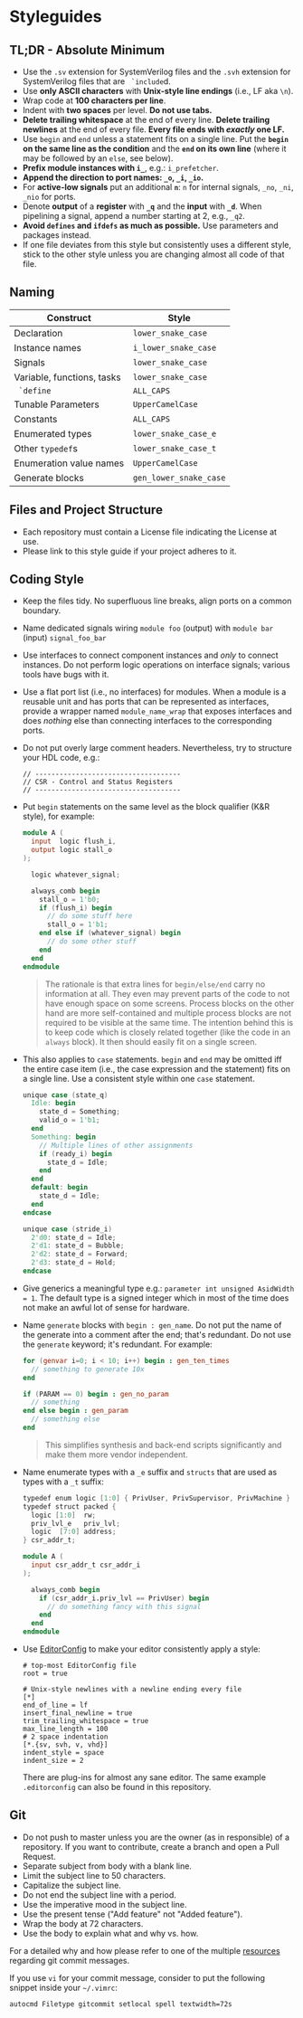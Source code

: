 # Styleguides

## TL;DR - Absolute Minimum

- Use the `.sv` extension for SystemVerilog files and the `.svh` extension for SystemVerilog files that are `` `include``d.
- Use **only ASCII characters** with **Unix-style line endings** (i.e., LF aka `\n`).
- Wrap code at **100 characters per line**.
- Indent with **two spaces** per level. **Do not use tabs.**
- **Delete trailing whitespace** at the end of every line. **Delete trailing newlines** at the end of every file. **Every file ends with *exactly* one LF.**
- Use `begin` and `end` unless a statement fits on a single line. Put the **`begin` on the same line as the condition** and the **`end` on its own line** (where it may be followed by an `else`, see below).
- **Prefix module instances with `i_`**, e.g.: `i_prefetcher`.
- **Append the direction to port names: `_o`, `_i`, `_io`.**
- For **active-low signals** put an additional **`n`**: `n` for internal signals, `_no`, `_ni`, `_nio` for ports.
- Denote **output** of a **register** with **`_q`** and the **input** with **`_d`**. When pipelining a signal, append a number starting at 2, e.g., `_q2`.
- **Avoid `defines` and `ifdefs` as much as possible.** Use parameters and packages instead.
- If one file deviates from this style but consistently uses a different style, stick to the other style unless you are changing almost all code of that file.

## Naming

|         Construct          |       Style            |
|----------------------------|------------------------|
| Declaration                | `lower_snake_case`     |
| Instance names             | `i_lower_snake_case`   |
| Signals                    | `lower_snake_case`     |
| Variable, functions, tasks | `lower_snake_case`     |
| `` `define``               | `ALL_CAPS`             |
| Tunable Parameters         | `UpperCamelCase`       |
| Constants                  | `ALL_CAPS`             |
| Enumerated types           | `lower_snake_case_e`   |
| Other `typedef`s           | `lower_snake_case_t`   |
| Enumeration value names    | `UpperCamelCase`       |
| Generate blocks            | `gen_lower_snake_case` |

## Files and Project Structure

- Each repository must contain a License file indicating the License at use.
- Please link to this style guide if your project adheres to it.

## Coding Style

- Keep the files tidy. No superfluous line breaks, align ports on a common boundary.
- Name dedicated signals wiring `module foo` (output) with `module bar` (input) `signal_foo_bar`
- Use interfaces to connect component instances and *only* to connect instances. Do not perform logic operations on interface signals; various tools have bugs with it.
- Use a flat port list (i.e., no interfaces) for modules. When a module is a reusable unit and has ports that can be represented as interfaces, provide a wrapper named `module_name_wrap` that exposes interfaces and does *nothing* else than connecting interfaces to the corresponding ports.
- Do not put overly large comment headers. Nevertheless, try to structure your HDL code, e.g.:

    ```
    // ------------------------------------
    // CSR - Control and Status Registers
    // ------------------------------------
    ```

<!-- - Specify memory map and integration rules while coding, using the `crazy88` (TODO: Link to Documentation) syntax. -->
- Put `begin` statements on the same level as the block qualifier (K&R style), for example:

    ```verilog
    module A (
      input  logic flush_i,
      output logic stall_o
    );

      logic whatever_signal;

      always_comb begin
        stall_o = 1'b0;
        if (flush_i) begin
          // do some stuff here
          stall_o = 1'b1;
        end else if (whatever_signal) begin
          // do some other stuff
        end
      end
    endmodule
    ```
    > The rationale is that extra lines for `begin/else/end` carry no information at all. They even may prevent parts of the code to not have enough space on some screens. Process blocks on the other hand are more self-contained and multiple process blocks are not required to be visible at the same time.
    > The intention behind this is to keep code which is closely related together (like the code in an `always` block). It then should easily fit on a single screen.

- This also applies to `case` statements.  `begin` and `end` may be omitted iff the entire case item (i.e., the case expression and the statement) fits on a single line.  Use a consistent style within one `case` statement.

    ```verilog
    unique case (state_q)
      Idle: begin
        state_d = Something;
        valid_o = 1'b1;
      end
      Something: begin
        // Multiple lines of other assignments
        if (ready_i) begin
          state_d = Idle;
        end
      end
      default: begin
        state_d = Idle;
      end
    endcase
    ```

    ```verilog
    unique case (stride_i)
      2'd0: state_d = Idle;
      2'd1: state_d = Bubble;
      2'd2: state_d = Forward;
      2'd3: state_d = Hold;
    endcase
    ```

- Give generics a meaningful type e.g.: `parameter int unsigned AsidWidth = 1`. The default type is a signed integer which in most of the time does not make an awful lot of sense for hardware.

- Name `generate` blocks with `begin : gen_name`. Do not put the name of the generate into a comment after the end; that's redundant. Do not use the `generate` keyword; it's redundant. For example:

    ```verilog
    for (genvar i=0; i < 10; i++) begin : gen_ten_times
      // something to generate 10x
    end

    if (PARAM == 0) begin : gen_no_param
      // something
    end else begin : gen_param
      // something else
    end
    ```
    > This simplifies synthesis and back-end scripts significantly and make them more vendor independent.

-  Name enumerate types with a `_e` suffix and `structs` that are used as types with a `_t` suffix:

    ```verilog
    typedef enum logic [1:0] { PrivUser, PrivSupervisor, PrivMachine } priv_lvl_e;
    typedef struct packed {
      logic [1:0]  rw;
      priv_lvl_e   priv_lvl;
      logic  [7:0] address;
    } csr_addr_t;
    ```
    ```verilog
    module A (
      input csr_addr_t csr_addr_i
    );

      always_comb begin
        if (csr_addr_i.priv_lvl == PrivUser) begin
          // do something fancy with this signal
        end
      end
    endmodule
    ```

- Use [EditorConfig](http://editorconfig.org/) to make your editor consistently apply a style:

    ```
    # top-most EditorConfig file
    root = true

    # Unix-style newlines with a newline ending every file
    [*]
    end_of_line = lf
    insert_final_newline = true
    trim_trailing_whitespace = true
    max_line_length = 100
    # 2 space indentation
    [*.{sv, svh, v, vhd}]
    indent_style = space
    indent_size = 2
    ```

    There are plug-ins for almost any sane editor. The same example `.editorconfig` can also be found in this repository.

## Git

- Do not push to master unless you are the owner (as in responsible) of a repository. If you want to contribute, create a branch and open a Pull Request.
- Separate subject from body with a blank line.
- Limit the subject line to 50 characters.
- Capitalize the subject line.
- Do not end the subject line with a period.
- Use the imperative mood in the subject line.
- Use the present tense ("Add feature" not "Added feature").
- Wrap the body at 72 characters.
- Use the body to explain what and why vs. how.

For a detailed why and how please refer to one of the multiple [resources](https://chris.beams.io/posts/git-commit/) regarding git commit messages.

If you use `vi` for your commit message, consider to put the following snippet inside your `~/.vimrc`:

```
autocmd Filetype gitcommit setlocal spell textwidth=72s
```
